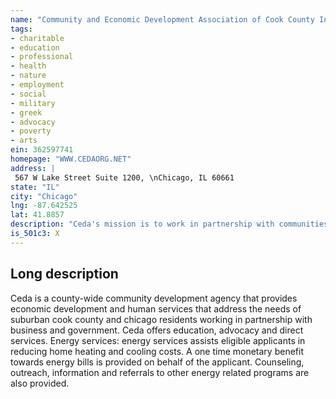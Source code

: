 ```yaml
---
name: "Community and Economic Development Association of Cook County Inc"
tags:
- charitable
- education
- professional
- health
- nature
- employment
- social
- military
- greek
- advocacy
- poverty
- arts
ein: 362597741
homepage: "WWW.CEDAORG.NET"
address: |
 567 W Lake Street Suite 1200, \nChicago, IL 60661
state: "IL"
city: "Chicago"
lng: -87.642525
lat: 41.8857
description: "Ceda's mission is to work in partnership with communities to empower families and individuals to achieve self- sufficiency and improve their quality of life. "
is_501c3: X
---
```


## Long description

Ceda is a county-wide community development agency that provides economic development and human services that address the needs of suburban cook county and chicago residents working in partnership with business and government. Ceda offers education, advocacy and direct services. Energy services: energy services assists eligible applicants in reducing home heating and cooling costs. A one time monetary benefit towards energy bills is provided on behalf of the applicant. Counseling, outreach, information and referrals to other energy related programs are also provided. 
